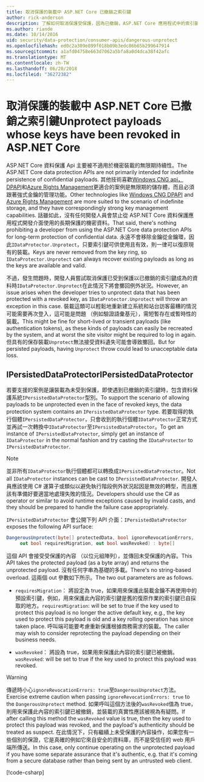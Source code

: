 ```yaml
---
title: 取消保護的裝載中 ASP.NET Core 已撤銷之索引鍵
author: rick-anderson
description: 了解如何取消保護受保護，因為已撤銷，ASP.NET Core 應用程式中的索引鍵的資料。
ms.author: riande
ms.date: 10/14/2016
uid: security/data-protection/consumer-apis/dangerous-unprotect
ms.openlocfilehash: ed0c2a309e899f018b09b3edc86b65b299647914
ms.sourcegitcommit: a1afd04758e663d7062a5bfa8a0d4dca38f42afc
ms.translationtype: MT
ms.contentlocale: zh-TW
ms.lasthandoff: 06/20/2018
ms.locfileid: "36272382"
---
```

# <a name="unprotect-payloads-whose-keys-have-been-revoked-in-aspnet-core"></a><span data-ttu-id="7b167-103">取消保護的裝載中 ASP.NET Core 已撤銷之索引鍵</span><span class="sxs-lookup"><span data-stu-id="7b167-103">Unprotect payloads whose keys have been revoked in ASP.NET Core</span></span>


<a name="data-protection-consumer-apis-dangerous-unprotect"></a>

<span data-ttu-id="7b167-104">ASP.NET Core 資料保護 Api 主要被不適用於機密裝載的無限期持續性。</span><span class="sxs-lookup"><span data-stu-id="7b167-104">The ASP.NET Core data protection APIs are not primarily intended for indefinite persistence of confidential payloads.</span></span> <span data-ttu-id="7b167-105">其他技術喜歡[Windows CNG api，DPAPI](https://msdn.microsoft.com/library/windows/desktop/hh706794%28v=vs.85%29.aspx)和[Azure Rights Management](https://docs.microsoft.com/rights-management/)更適合的案例是無限期的儲存體，而且必須跟著強式金鑰的管理功能。</span><span class="sxs-lookup"><span data-stu-id="7b167-105">Other technologies like [Windows CNG DPAPI](https://msdn.microsoft.com/library/windows/desktop/hh706794%28v=vs.85%29.aspx) and [Azure Rights Management](https://docs.microsoft.com/rights-management/) are more suited to the scenario of indefinite storage, and they have correspondingly strong key management capabilities.</span></span> <span data-ttu-id="7b167-106">話雖如此，沒有任何開發人員會禁止從 ASP.NET Core 資料保護應用程式開發介面使用的長期保護的機密資料。</span><span class="sxs-lookup"><span data-stu-id="7b167-106">That said, there's nothing prohibiting a developer from using the ASP.NET Core data protection APIs for long-term protection of confidential data.</span></span> <span data-ttu-id="7b167-107">永遠不會移除金鑰從金鑰環，因此`IDataProtector.Unprotect`，只要索引鍵可供使用且有效，則一律可以復原現有的裝載。</span><span class="sxs-lookup"><span data-stu-id="7b167-107">Keys are never removed from the key ring, so `IDataProtector.Unprotect` can always recover existing payloads as long as the keys are available and valid.</span></span>

<span data-ttu-id="7b167-108">不過，發生問題時，開發人員嘗試取消保護已受到保護以已撤銷的索引鍵成為的資料時`IDataProtector.Unprotect`在此情況下將會擲回例外狀況。</span><span class="sxs-lookup"><span data-stu-id="7b167-108">However, an issue arises when the developer tries to unprotect data that has been protected with a revoked key, as `IDataProtector.Unprotect` will throw an exception in this case.</span></span> <span data-ttu-id="7b167-109">裝載這類可以輕鬆地重新建立系統和站台訪客最糟的情況可能需要再次登入，這可能是問題 （例如驗證語彙基元），需短暫存在或暫時性的裝載。</span><span class="sxs-lookup"><span data-stu-id="7b167-109">This might be fine for short-lived or transient payloads (like authentication tokens), as these kinds of payloads can easily be recreated by the system, and at worst the site visitor might be required to log in again.</span></span> <span data-ttu-id="7b167-110">但具有的保存裝載`Unprotect`無法接受資料遺失可能會導致擲回。</span><span class="sxs-lookup"><span data-stu-id="7b167-110">But for persisted payloads, having `Unprotect` throw could lead to unacceptable data loss.</span></span>

## <a name="ipersisteddataprotector"></a><span data-ttu-id="7b167-111">IPersistedDataProtector</span><span class="sxs-lookup"><span data-stu-id="7b167-111">IPersistedDataProtector</span></span>

<span data-ttu-id="7b167-112">若要支援的案例是讓裝載為未受到保護，即使遇到已撤銷的索引鍵時，包含資料保護系統`IPersistedDataProtector`型別。</span><span class="sxs-lookup"><span data-stu-id="7b167-112">To support the scenario of allowing payloads to be unprotected even in the face of revoked keys, the data protection system contains an `IPersistedDataProtector` type.</span></span> <span data-ttu-id="7b167-113">若要取得的執行個體`IPersistedDataProtector`，只會收到的執行個體`IDataProtector`正常方式並再試一次轉換中`IDataProtector`至`IPersistedDataProtector`。</span><span class="sxs-lookup"><span data-stu-id="7b167-113">To get an instance of `IPersistedDataProtector`, simply get an instance of `IDataProtector` in the normal fashion and try casting the `IDataProtector` to `IPersistedDataProtector`.</span></span>

> [!NOTE]
> <span data-ttu-id="7b167-114">並非所有`IDataProtector`執行個體都可以轉換成`IPersistedDataProtector`。</span><span class="sxs-lookup"><span data-stu-id="7b167-114">Not all `IDataProtector` instances can be cast to `IPersistedDataProtector`.</span></span> <span data-ttu-id="7b167-115">開發人員應該使用 C# 運算子或類似以避免執行階段例外狀況起因是無效的轉型，而且應該有準備好要適當地處理失敗的情況。</span><span class="sxs-lookup"><span data-stu-id="7b167-115">Developers should use the C# as operator or similar to avoid runtime exceptions caused by invalid casts, and they should be prepared to handle the failure case appropriately.</span></span>

<span data-ttu-id="7b167-116">`IPersistedDataProtector` 會公開下列 API 介面：</span><span class="sxs-lookup"><span data-stu-id="7b167-116">`IPersistedDataProtector` exposes the following API surface:</span></span>

```csharp
DangerousUnprotect(byte[] protectedData, bool ignoreRevocationErrors,
     out bool requiresMigration, out bool wasRevoked) : byte[]
```

<span data-ttu-id="7b167-117">這個 API 會接受受保護的內容 （以位元組陣列），並傳回未受保護的內容。</span><span class="sxs-lookup"><span data-stu-id="7b167-117">This API takes the protected payload (as a byte array) and returns the unprotected payload.</span></span> <span data-ttu-id="7b167-118">沒有任何字串為基礎的多載。</span><span class="sxs-lookup"><span data-stu-id="7b167-118">There's no string-based overload.</span></span> <span data-ttu-id="7b167-119">這兩個 out 參數如下所示。</span><span class="sxs-lookup"><span data-stu-id="7b167-119">The two out parameters are as follows.</span></span>

* <span data-ttu-id="7b167-120">`requiresMigration`： 將設定為 true，如果用來保護此裝載金鑰不再使用中的預設索引鍵，例如，用來保護此內容的索引鍵是舊的復原作業的索引鍵已自採取的地方。</span><span class="sxs-lookup"><span data-stu-id="7b167-120">`requiresMigration`: will be set to true if the key used to protect this payload is no longer the active default key, e.g., the key used to protect this payload is old and a key rolling operation has since taken place.</span></span> <span data-ttu-id="7b167-121">呼叫端可能要考慮重新保護根據商務需求的裝載。</span><span class="sxs-lookup"><span data-stu-id="7b167-121">The caller may wish to consider reprotecting the payload depending on their business needs.</span></span>

* <span data-ttu-id="7b167-122">`wasRevoked`： 將設為 true，如果用來保護此內容的索引鍵已被撤銷。</span><span class="sxs-lookup"><span data-stu-id="7b167-122">`wasRevoked`: will be set to true if the key used to protect this payload was revoked.</span></span>

>[!WARNING]
> <span data-ttu-id="7b167-123">傳遞時小心`ignoreRevocationErrors: true`至`DangerousUnprotect`方法。</span><span class="sxs-lookup"><span data-stu-id="7b167-123">Exercise extreme caution when passing `ignoreRevocationErrors: true` to the `DangerousUnprotect` method.</span></span> <span data-ttu-id="7b167-124">如果呼叫這個方法後的`wasRevoked`值為 true，則用來保護此內容的索引鍵已被撤銷，並裝載的真實性應該被視為有疑問。</span><span class="sxs-lookup"><span data-stu-id="7b167-124">If after calling this method the `wasRevoked` value is true, then the key used to protect this payload was revoked, and the payload's authenticity should be treated as suspect.</span></span> <span data-ttu-id="7b167-125">在此情況下，只有繼續上未受保護的內容操作，如果您有一些個別的保證，它是真確的例如它來自安全的資料庫，而不是受信任的 web 用戶端所傳送。</span><span class="sxs-lookup"><span data-stu-id="7b167-125">In this case, only continue operating on the unprotected payload if you have some separate assurance that it's authentic, e.g. that it's coming from a secure database rather than being sent by an untrusted web client.</span></span>

[!code-csharp[](dangerous-unprotect/samples/dangerous-unprotect.cs)]
